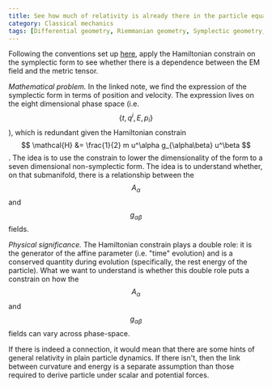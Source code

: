```yaml
---
title: See how much of relativity is already there in the particle equation
category: Classical mechanics
tags: [Differential geometry, Riemmanian geometry, Symplectic geometry, General relativity]
---
```

Following the conventions set up [here](https://latexonline.cc/compile?git=https%3A%2F%2Fgithub.com%2Fassumptionsofphysics%2Fassumptionsofphysics&target=Notes/2018-ParticleGR/ParticleGravitation.tex&command=pdflatex), apply the Hamiltonian constrain on the
symplectic form to see whether there is a dependence between the EM field and
the metric tensor.

*Mathematical problem.* In the linked note, we find the expression of the
symplectic form in terms of position and velocity. The expression lives on the
eight dimensional phase space (i.e. $$ \{t, q^i, E, p_i\} $$), which is redundant
given the Hamiltonian constrain $$ \mathcal{H} &= \frac{1}{2} m u^\alpha g_{\alpha\beta} u^\beta $$.
The idea is to use the constrain to lower the dimensionality of the form to a seven
dimensional non-symplectic form. The idea is to understand whether, on that submanifold,
there is a relationship between the $$ A_\alpha $$ and $$ g_{\alpha\beta} $$ fields.

*Physical significance.* The Hamiltonian constrain plays a double role: it is the
generator of the affine parameter (i.e. "time" evolution) and is a conserved
quantity during evolution (specifically, the rest energy of the particle). What
we want to understand is whether this double role puts a constrain on how the
$$ A_\alpha $$ and $$ g_{\alpha\beta} $$ fields can vary across phase-space.

If there is indeed a connection, it would mean that there are some hints of general
relativity in plain particle dynamics. If there isn't, then the link between
curvature and energy is a separate assumption than those required to derive
particle under scalar and potential forces.
